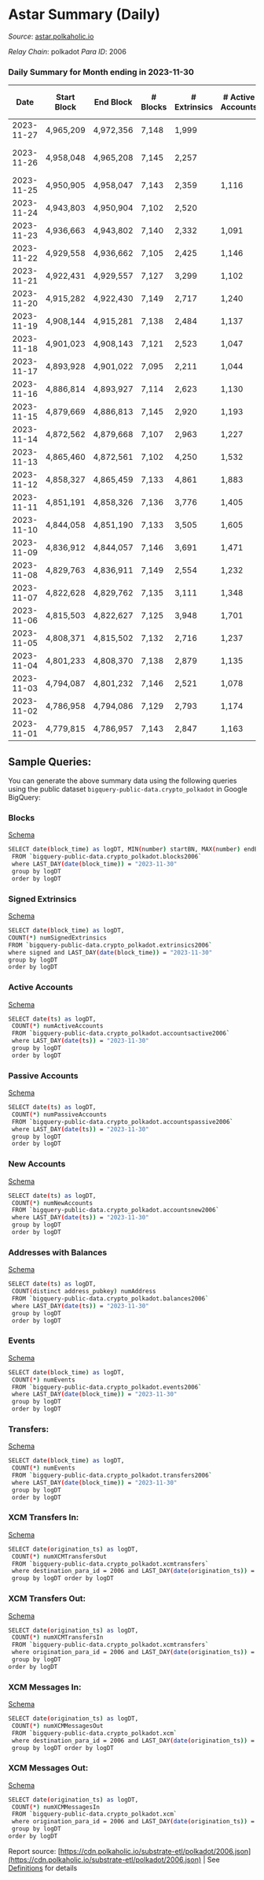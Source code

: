 # Astar Summary (Daily)

_Source_: [astar.polkaholic.io](https://astar.polkaholic.io)

*Relay Chain*: polkadot
*Para ID*: 2006



### Daily Summary for Month ending in 2023-11-30


| Date    | Start Block | End Block | # Blocks | # Extrinsics | # Active Accounts | # Passive Accounts | # New Accounts | # Addresses | # Events  | # Transfers ($USD) | # XCM Transfers In ($USD) | # XCM Transfers Out ($USD) | # XCM In | # XCM Out | Issues |
|---------|-------------|-----------|----------|--------------|-------------------|--------------------|----------------|-------------|-----------|--------------------|---------------------------|----------------------------|----------|-----------|--------|
| 2023-11-27 | 4,965,209 | 4,972,356 | 7,148 | 1,999 |  |  |  |  | 235,452 | 13,071 ($3,353,113.81) | 20 ($24,904.62) | 24 ($26,879.08) | 39 | 34 |  |
| 2023-11-26 | 4,958,048 | 4,965,208 | 7,145 | 2,257 |  |  |  |  | 279,021 | 11,436 ($2,016,249.37) | 20 ($8,206.76) | 20 ($20,643.43) | 34 | 31 | 16 missing (0.22%) |
| 2023-11-25 | 4,950,905 | 4,958,047 | 7,143 | 2,359 | 1,116 | 1,386 |  | 587,373 | 291,652 | 12,004 ($2,207,606.05) | 36 ($45,881.91) | 12 ($7,220.61) | 90 | 26 |  |
| 2023-11-24 | 4,943,803 | 4,950,904 | 7,102 | 2,520 |  |  |  |  | 298,530 | 13,984 ($4,969,096.20) | 24 ($18,803.32) | 17 ($37,873.70) | 76 | 45 |  |
| 2023-11-23 | 4,936,663 | 4,943,802 | 7,140 | 2,332 | 1,091 | 1,942 |  | 586,114 | 410,232 | 13,123 ($2,640,359.98) | 40 ($116,475.87) | 17 ($17,070.85) | 71 | 36 |  |
| 2023-11-22 | 4,929,558 | 4,936,662 | 7,105 | 2,425 | 1,146 | 3,603 | 679 | 585,503 | 412,313 | 15,732 ($45,223,896.34) | 32 ($22,696.03) | 22 ($7,879.08) | 44 | 29 |  |
| 2023-11-21 | 4,922,431 | 4,929,557 | 7,127 | 3,299 | 1,102 | 1,934 | 753 | 584,843 | 485,841 | 15,812 ($65,032,981.68) | 28 ($32,648.52) | 20 ($64,949.61) | 40 | 42 |  |
| 2023-11-20 | 4,915,282 | 4,922,430 | 7,149 | 2,717 | 1,240 | 1,390 | 799 | 584,106 | 516,169 | 14,421 ($48,823,292.13) | 47 ($28,422.34) | 19 ($14,829.52) | 67 | 38 |  |
| 2023-11-19 | 4,908,144 | 4,915,281 | 7,138 | 2,484 | 1,137 | 1,599 |  | 583,328 | 444,239 | 15,200 ($37,327,954.01) | 35 ($48,190.44) | 39 ($10,202.66) | 61 | 61 |  |
| 2023-11-18 | 4,901,023 | 4,908,143 | 7,121 | 2,523 | 1,047 | 1,678 | 916 | 582,604 | 453,791 | 15,035 ($24,719,817.54) | 17 ($8,694.27) | 34 ($35,532.05) | 32 | 53 |  |
| 2023-11-17 | 4,893,928 | 4,901,022 | 7,095 | 2,211 | 1,044 | 1,791 | 706 | 581,694 | 440,702 | 15,705 ($25,964,675.83) | 40 ($13,149.86) | 30 ($48,741.52) | 60 | 46 |  |
| 2023-11-16 | 4,886,814 | 4,893,927 | 7,114 | 2,623 | 1,130 | 1,506 | 657 | 581,005 | 484,032 | 15,987 ($27,527,955.01) | 40 ($36,434.07) | 38 ($70,559.35) | 53 | 67 |  |
| 2023-11-15 | 4,879,669 | 4,886,813 | 7,145 | 2,920 | 1,193 | 1,266 | 658 | 580,362 | 489,924 | 15,631 ($5,972,045.38) | 30 ($18,065.65) | 32 ($31,555.74) | 36 | 56 |  |
| 2023-11-14 | 4,872,562 | 4,879,668 | 7,107 | 2,963 | 1,227 | 1,471 | 781 | 579,716 | 619,675 | 20,175 ($6,880,878.79) | 89 ($85,409.96) | 74 ($81,200.19) | 123 | 95 |  |
| 2023-11-13 | 4,865,460 | 4,872,561 | 7,102 | 4,250 | 1,532 | 1,458 | 741 | 578,948 | 710,187 | 22,799 ($38,874,928.34) | 61 ($70,771.27) | 78 ($136,863.34) | 77 | 121 |  |
| 2023-11-12 | 4,858,327 | 4,865,459 | 7,133 | 4,861 | 1,883 | 1,885 |  | 578,227 | 822,682 | 26,775 ($14,516,016.47) | 59 ($178,991.85) | 50 ($132,905.37) | 149 | 112 |  |
| 2023-11-11 | 4,851,191 | 4,858,326 | 7,136 | 3,776 | 1,405 | 1,692 | 1,022 | 577,201 | 637,658 | 20,923 ($10,835,556.26) | 32 ($66,826.02) | 30 ($39,677.21) | 67 | 67 |  |
| 2023-11-10 | 4,844,058 | 4,851,190 | 7,133 | 3,505 | 1,605 | 1,646 | 605 | 576,197 | 546,025 | 18,077 ($7,761,224.68) | 27 ($63,131.26) | 27 ($18,165.87) | 42 | 38 |  |
| 2023-11-09 | 4,836,912 | 4,844,057 | 7,146 | 3,691 | 1,471 | 1,341 | 630 | 575,624 | 673,442 | 21,927 ($8,711,738.31) | 53 ($145,281.34) | 36 ($117,437.55) | 88 | 72 |  |
| 2023-11-08 | 4,829,763 | 4,836,911 | 7,149 | 2,554 | 1,232 | 1,223 | 691 | 575,018 | 482,395 | 16,494 ($3,754,070.01) | 34 ($48,783.02) | 27 ($16,429.42) | 55 | 42 |  |
| 2023-11-07 | 4,822,628 | 4,829,762 | 7,135 | 3,111 | 1,348 | 1,622 | 803 | 574,337 | 647,628 | 20,847 ($11,407,741.20) | 47 ($36,490.09) | 47 ($39,907.51) | 70 | 96 |  |
| 2023-11-06 | 4,815,503 | 4,822,627 | 7,125 | 3,948 | 1,701 | 1,707 | 795 | 573,556 | 649,096 | 21,159 ($9,634,787.96) | 65 ($115,257.54) | 15 ($16,988.67) | 116 | 59 |  |
| 2023-11-05 | 4,808,371 | 4,815,502 | 7,132 | 2,716 | 1,237 | 1,568 | 999 | 572,779 | 474,400 | 13,332 ($1,678,243.95) | 33 ($21,873.14) | 9 ($170.28) | 46 | 38 |  |
| 2023-11-04 | 4,801,233 | 4,808,370 | 7,138 | 2,879 | 1,135 | 2,113 | 1,111 | 571,787 | 433,070 | 14,256 ($3,400,870.18) | 31 ($11,607.64) | 15 ($2,720.04) | 50 | 52 |  |
| 2023-11-03 | 4,794,087 | 4,801,232 | 7,146 | 2,521 | 1,078 | 2,416 | 1,255 | 570,689 | 409,401 | 14,555 ($2,320,288.84) | 23 ($19,192.91) | 15 ($9,092.51) | 36 | 49 |  |
| 2023-11-02 | 4,786,958 | 4,794,086 | 7,129 | 2,793 | 1,174 | 1,405 | 892 | 569,460 | 444,122 | 14,326 ($9,488,722.96) | 29 ($20,852.10) | 26 ($5,080.75) | 52 | 86 |  |
| 2023-11-01 | 4,779,815 | 4,786,957 | 7,143 | 2,847 | 1,163 | 1,599 | 705 | 568,584 | 472,569 | 17,948 ($3,445,019.42) | 35 ($46,094.25) | 21 ($20,087.33) | 65 | 57 |  |

## Sample Queries:
You can generate the above summary data using the following queries using the public dataset `bigquery-public-data.crypto_polkadot` in Google BigQuery:


### Blocks 

[Schema](https://github.com/colorfulnotion/substrate-etl/blob/main/schema/blocks.json)

```bash
SELECT date(block_time) as logDT, MIN(number) startBN, MAX(number) endBN, COUNT(*) numBlocks 
 FROM `bigquery-public-data.crypto_polkadot.blocks2006`  
 where LAST_DAY(date(block_time)) = "2023-11-30" 
 group by logDT 
 order by logDT
```

### Signed Extrinsics 

[Schema](https://github.com/colorfulnotion/substrate-etl/blob/main/schema/extrinsics.json)

```bash
SELECT date(block_time) as logDT, 
COUNT(*) numSignedExtrinsics 
FROM `bigquery-public-data.crypto_polkadot.extrinsics2006`  
where signed and LAST_DAY(date(block_time)) = "2023-11-30" 
group by logDT 
order by logDT
```

### Active Accounts 

[Schema](https://github.com/colorfulnotion/substrate-etl/blob/main/schema/accountsactive.json)

```bash
SELECT date(ts) as logDT, 
 COUNT(*) numActiveAccounts 
 FROM `bigquery-public-data.crypto_polkadot.accountsactive2006` 
 where LAST_DAY(date(ts)) = "2023-11-30" 
 group by logDT 
 order by logDT
```

### Passive Accounts 

[Schema](https://github.com/colorfulnotion/substrate-etl/blob/main/schema/accountspassive.json)

```bash
SELECT date(ts) as logDT, 
 COUNT(*) numPassiveAccounts 
 FROM `bigquery-public-data.crypto_polkadot.accountspassive2006` 
 where LAST_DAY(date(ts)) = "2023-11-30" 
 group by logDT 
 order by logDT
```

### New Accounts 

[Schema](https://github.com/colorfulnotion/substrate-etl/blob/main/schema/accountsnew.json)

```bash
SELECT date(ts) as logDT, 
 COUNT(*) numNewAccounts 
 FROM `bigquery-public-data.crypto_polkadot.accountsnew2006` 
 where LAST_DAY(date(ts)) = "2023-11-30" 
 group by logDT
 order by logDT
```

### Addresses with Balances 

[Schema](https://github.com/colorfulnotion/substrate-etl/blob/main/schema/balances.json)

```bash
SELECT date(ts) as logDT,
 COUNT(distinct address_pubkey) numAddress 
 FROM `bigquery-public-data.crypto_polkadot.balances2006` 
 where LAST_DAY(date(ts)) = "2023-11-30" 
 group by logDT 
 order by logDT
```

### Events 

[Schema](https://github.com/colorfulnotion/substrate-etl/blob/main/schema/events.json)

```bash
SELECT date(block_time) as logDT, 
 COUNT(*) numEvents 
 FROM `bigquery-public-data.crypto_polkadot.events2006` 
 where LAST_DAY(date(block_time)) = "2023-11-30" 
 group by logDT 
 order by logDT
```

### Transfers:

[Schema](https://github.com/colorfulnotion/substrate-etl/blob/main/schema/transfers.json)

```bash
SELECT date(block_time) as logDT, 
 COUNT(*) numEvents 
 FROM `bigquery-public-data.crypto_polkadot.transfers2006` 
 where LAST_DAY(date(block_time)) = "2023-11-30" 
 group by logDT 
 order by logDT
```

### XCM Transfers In: 

[Schema](https://github.com/colorfulnotion/substrate-etl/blob/main/schema/xcmtransfers.json)

```bash
SELECT date(origination_ts) as logDT, 
 COUNT(*) numXCMTransfersOut 
 FROM `bigquery-public-data.crypto_polkadot.xcmtransfers` 
 where destination_para_id = 2006 and LAST_DAY(date(origination_ts)) = "2023-11-30" 
 group by logDT order by logDT
```

### XCM Transfers Out: 

[Schema](https://github.com/colorfulnotion/substrate-etl/blob/main/schema/xcmtransfers.json)

```bash
SELECT date(origination_ts) as logDT, 
 COUNT(*) numXCMTransfersIn 
 FROM `bigquery-public-data.crypto_polkadot.xcmtransfers` 
 where origination_para_id = 2006 and LAST_DAY(date(origination_ts)) = "2023-11-30" 
 group by logDT 
order by logDT
```

### XCM Messages In: 

[Schema](https://github.com/colorfulnotion/substrate-etl/blob/main/schema/xcm.json)

```bash
SELECT date(origination_ts) as logDT, 
 COUNT(*) numXCMMessagesOut 
 FROM `bigquery-public-data.crypto_polkadot.xcm` 
 where destination_para_id = 2006 and LAST_DAY(date(origination_ts)) = "2023-11-30" 
 group by logDT order by logDT
```

### XCM Messages Out: 

[Schema](https://github.com/colorfulnotion/substrate-etl/blob/main/schema/xcm.json)

```bash
SELECT date(origination_ts) as logDT, 
 COUNT(*) numXCMMessagesIn 
 FROM `bigquery-public-data.crypto_polkadot.xcm` 
 where origination_para_id = 2006 and LAST_DAY(date(origination_ts)) = "2023-11-30" 
 group by logDT 
order by logDT
```


Report source: [https://cdn.polkaholic.io/substrate-etl/polkadot/2006.json](https://cdn.polkaholic.io/substrate-etl/polkadot/2006.json) | See [Definitions](/DEFINITIONS.md) for details
